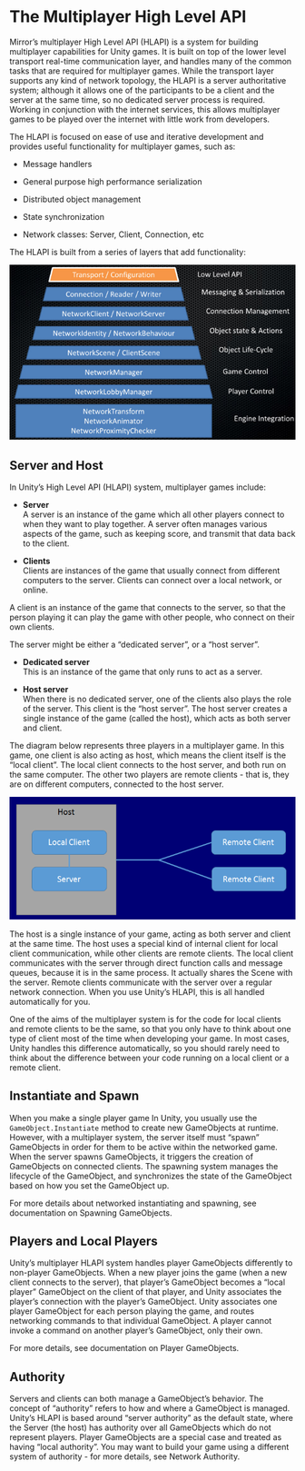 # The Multiplayer High Level API

Mirror’s multiplayer High Level API (HLAPI) is a system for building multiplayer capabilities for Unity games. It is built on top of the lower level transport real-time communication layer, and handles many of the common tasks that are required for multiplayer games. While the transport layer supports any kind of network topology, the HLAPI is a server authoritative system; although it allows one of the participants to be a client and the server at the same time, so no dedicated server process is required. Working in conjunction with the internet services, this allows multiplayer games to be played over the internet with little work from developers.

The HLAPI is focused on ease of use and iterative development and provides useful functionality for multiplayer games, such as:

-   Message handlers

-   General purpose high performance serialization

-   Distributed object management

-   State synchronization

-   Network classes: Server, Client, Connection, etc

The HLAPI is built from a series of layers that add functionality:

![](NetworkLayers.jpg)

## Server and Host

In Unity’s High Level API (HLAPI) system, multiplayer games include:

-   **Server**  
    A server is an instance of the game which all other players connect to when they want to play together. A server often manages various aspects of the game, such as keeping score, and transmit that data back to the client.

-   **Clients**  
    Clients are instances of the game that usually connect from different computers to the server. Clients can connect over a local network, or online.

A client is an instance of the game that connects to the server, so that the person playing it can play the game with other people, who connect on their own clients.

The server might be either a “dedicated server”, or a “host server”.

-   **Dedicated server**  
    This is an instance of the game that only runs to act as a server.

-   **Host server**  
    When there is no dedicated server, one of the clients also plays the role of the server. This client is the “host server”. The host server creates a single instance of the game (called the host), which acts as both server and client.

The diagram below represents three players in a multiplayer game. In this game, one client is also acting as host, which means the client itself is the “local client”. The local client connects to the host server, and both run on the same computer. The other two players are remote clients - that is, they are on different computers, connected to the host server.

![This diagram shows two remote clients connected to a host.](NetworkHost.png)

The host is a single instance of your game, acting as both server and client at the same time. The host uses a special kind of internal client for local client communication, while other clients are remote clients. The local client communicates with the server through direct function calls and message queues, because it is in the same process. It actually shares the Scene with the server. Remote clients communicate with the server over a regular network connection. When you use Unity’s HLAPI, this is all handled automatically for you.

One of the aims of the multiplayer system is for the code for local clients and remote clients to be the same, so that you only have to think about one type of client most of the time when developing your game. In most cases, Unity handles this difference automatically, so you should rarely need to think about the difference between your code running on a local client or a remote client.

## Instantiate and Spawn

When you make a single player game In Unity, you usually use the `GameObject.Instantiate` method to create new GameObjects at runtime. However, with a multiplayer system, the server itself must “spawn” GameObjects in order for them to be active within the networked game. When the server spawns GameObjects, it triggers the creation of GameObjects on connected clients. The spawning system manages the lifecycle of the GameObject, and synchronizes the state of the GameObject based on how you set the GameObject up.

For more details about networked instantiating and spawning, see documentation on Spawning GameObjects.

## Players and Local Players

Unity’s multiplayer HLAPI system handles player GameObjects differently to non-player GameObjects. When a new player joins the game (when a new client connects to the server), that player’s GameObject becomes a “local player” GameObject on the client of that player, and Unity associates the player’s connection with the player’s GameObject. Unity associates one player GameObject for each person playing the game, and routes networking commands to that individual GameObject. A player cannot invoke a command on another player’s GameObject, only their own.

For more details, see documentation on Player GameObjects.

## Authority

Servers and clients can both manage a GameObject’s behavior. The concept of “authority” refers to how and where a GameObject is managed. Unity’s HLAPI is based around “server authority” as the default state, where the Server (the host) has authority over all GameObjects which do not represent players. Player GameObjects are a special case and treated as having “local authority”. You may want to build your game using a different system of authority - for more details, see Network Authority.
